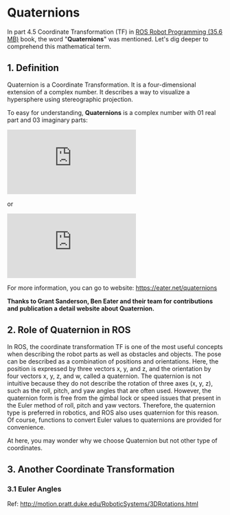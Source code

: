 # Quaternions

In part 4.5 Coordinate Transformation (TF) in [ROS Robot Programming (35.6 MB)](https://www.robotis.com/service/download.php?no=719) book, the word "**Quaternions**" was mentioned. Let's dig deeper to comprehend this mathematical term.

## 1. Definition

Quaternion is a Coordinate Transformation. It is a four-dimensional extension of a complex number. It describes a way to visualize a hypersphere using stereographic projection.

To easy for understanding, **Quaternions** is a complex number with 01 real part and 03 imaginary parts:

![Expression of Quaternion](https://s0.wp.com/latex.php?latex=%5Cboldsymbol%7Bq%7D+%3D+w+%2B+x%5Cboldsymbol%7Bi%7D+%2B+y%5Cboldsymbol%7Bj%7D+%2B+z%5Cboldsymbol%7Bk%7D+&bg=ffffff&fg=333333&s=1&c=20201002&zoom=2)

or

![Expression of Quaternion](https://s0.wp.com/latex.php?latex=%5Cboldsymbol%7Bq%7D+%3D+%5Ccos+%5Cfrac%7B1%7D%7B2%7D+%5Ctheta+%2B+%5Cboldsymbol%7Bu%7D+%5Csin+%5Cfrac%7B1%7D%7B2%7D+%5Ctheta+%3D+%5Ccos+%5Cfrac%7B1%7D%7B2%7D+%5Ctheta+%2B+%28u_x+%5Cboldsymbol%7Bi%7D+%2B+u_y+%5Cboldsymbol%7Bj%7D+%2B+u_z+%5Cboldsymbol%7Bk%7D%29+%5Csin+%5Cfrac%7B1%7D%7B2%7D+%5Ctheta+&bg=ffffff&fg=333333&s=1&c=20201002&zoom=2)

For more information, you can go to website: https://eater.net/quaternions

**Thanks to Grant Sanderson, Ben Eater and their team for contributions and publication a detail website about Quaternion.**


## 2. Role of Quaternion in ROS 

In ROS, the coordinate transformation TF is one of the most useful concepts when describing
the robot parts as well as obstacles and objects. The pose can be described as a combination of
positions and orientations. Here, the position is expressed by three vectors x, y, and z, and the
orientation by four vectors x, y, z, and w, called a quaternion. The quaternion is not intuitive
because they do not describe the rotation of three axes (x, y, z), such as the roll, pitch, and yaw
angles that are often used. However, the quaternion form is free from the gimbal lock or speed
issues that present in the Euler method of roll, pitch and yaw vectors. Therefore, the quaternion
type is preferred in robotics, and ROS also uses quaternion for this reason. Of course, functions
to convert Euler values to quaternions are provided for convenience.

At here, you may wonder why we choose Quaternion but not other type of coordinates.

## 3. Another Coordinate Transformation

### 3.1 Euler Angles



Ref: http://motion.pratt.duke.edu/RoboticSystems/3DRotations.html